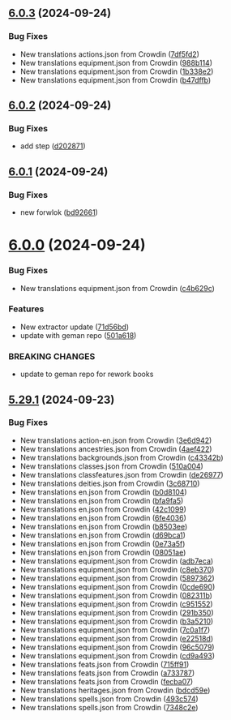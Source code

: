 ## [6.0.3](https://github.com/allnnde/pf2e-esp-translation/compare/v6.0.2...v6.0.3) (2024-09-24)


### Bug Fixes

* New translations actions.json from Crowdin ([7df5fd2](https://github.com/allnnde/pf2e-esp-translation/commit/7df5fd2030557dfb97b2eeb6d312abc7b188c64d))
* New translations equipment.json from Crowdin ([988b114](https://github.com/allnnde/pf2e-esp-translation/commit/988b1146adff480195221b7ed84070123b7d306d))
* New translations equipment.json from Crowdin ([1b338e2](https://github.com/allnnde/pf2e-esp-translation/commit/1b338e22e679b20bcf469e70de23f958dc02598d))
* New translations equipment.json from Crowdin ([b47dffb](https://github.com/allnnde/pf2e-esp-translation/commit/b47dffb731aabb0b47e9ac23dba847194746f3de))



## [6.0.2](https://github.com/allnnde/pf2e-esp-translation/compare/v6.0.1...v6.0.2) (2024-09-24)


### Bug Fixes

* add step ([d202871](https://github.com/allnnde/pf2e-esp-translation/commit/d2028710abc786bddc60a829aeb01f5f14492c00))



## [6.0.1](https://github.com/allnnde/pf2e-esp-translation/compare/v6.0.0...v6.0.1) (2024-09-24)


### Bug Fixes

* new forwlok ([bd92661](https://github.com/allnnde/pf2e-esp-translation/commit/bd92661d7fb955c3f9dae663b7fad9a59ab3fe65))



# [6.0.0](https://github.com/allnnde/pf2e-esp-translation/compare/v5.29.1...v6.0.0) (2024-09-24)


### Bug Fixes

* New translations equipment.json from Crowdin ([c4b629c](https://github.com/allnnde/pf2e-esp-translation/commit/c4b629cfdcab990903e71bb0657c210cf904f88c))


### Features

* New extractor update ([71d56bd](https://github.com/allnnde/pf2e-esp-translation/commit/71d56bd1d597b8d2892e95568ea6f1e724744f42))
* update with geman repo ([501a618](https://github.com/allnnde/pf2e-esp-translation/commit/501a61830660d3a8e321b693e16e7c7ef0aa68a5))


### BREAKING CHANGES

* update to geman repo for rework books



## [5.29.1](https://github.com/allnnde/pf2e-esp-translation/compare/v5.29.0...v5.29.1) (2024-09-23)


### Bug Fixes

* New translations action-en.json from Crowdin ([3e6d942](https://github.com/allnnde/pf2e-esp-translation/commit/3e6d9425545e0b9bee06a62d43d9345466b34776))
* New translations ancestries.json from Crowdin ([4aef422](https://github.com/allnnde/pf2e-esp-translation/commit/4aef422b54ba98e48b3d4cedc2f559c049be37ff))
* New translations backgrounds.json from Crowdin ([c43342b](https://github.com/allnnde/pf2e-esp-translation/commit/c43342b7b0682a5fef7fd98c4b716c9492a169af))
* New translations classes.json from Crowdin ([510a004](https://github.com/allnnde/pf2e-esp-translation/commit/510a0044fe7b007daa20d5418a6d10466c98644a))
* New translations classfeatures.json from Crowdin ([de26977](https://github.com/allnnde/pf2e-esp-translation/commit/de26977ef4a7ad1a42da4af1298eef776f4b22ce))
* New translations deities.json from Crowdin ([3c68710](https://github.com/allnnde/pf2e-esp-translation/commit/3c687103cb09ba5171640602a7611c191f9ead63))
* New translations en.json from Crowdin ([b0d8104](https://github.com/allnnde/pf2e-esp-translation/commit/b0d810460fbe132c0e7a884c9db321c424553563))
* New translations en.json from Crowdin ([bfa9fa5](https://github.com/allnnde/pf2e-esp-translation/commit/bfa9fa55686aa165bb1beaefb3df2a3177ed9809))
* New translations en.json from Crowdin ([42c1099](https://github.com/allnnde/pf2e-esp-translation/commit/42c1099850511a50e24b046dbffb95f2cc91e154))
* New translations en.json from Crowdin ([6fe4036](https://github.com/allnnde/pf2e-esp-translation/commit/6fe4036640eccf281472f7560ff9ab337a120352))
* New translations en.json from Crowdin ([b8503ee](https://github.com/allnnde/pf2e-esp-translation/commit/b8503ee06784715ba633dbd427245b80459a27c3))
* New translations en.json from Crowdin ([d69bca1](https://github.com/allnnde/pf2e-esp-translation/commit/d69bca1d571013224968fda1157b99f03eef48c1))
* New translations en.json from Crowdin ([0e73a5f](https://github.com/allnnde/pf2e-esp-translation/commit/0e73a5f5d9c4c4b99bab566bb477887e3969f0b9))
* New translations en.json from Crowdin ([08051ae](https://github.com/allnnde/pf2e-esp-translation/commit/08051aea3e05ee76d3bfe55a0b1f40b2d757fdcb))
* New translations equipment.json from Crowdin ([adb7eca](https://github.com/allnnde/pf2e-esp-translation/commit/adb7eca404dfdc55cfbb25a415fcf2dabea30b9a))
* New translations equipment.json from Crowdin ([c8eb370](https://github.com/allnnde/pf2e-esp-translation/commit/c8eb370a880dc652909ee158ae62797c47beadd2))
* New translations equipment.json from Crowdin ([5897362](https://github.com/allnnde/pf2e-esp-translation/commit/58973627c93c4c812294ef7d58b44baad8628fa7))
* New translations equipment.json from Crowdin ([0cde690](https://github.com/allnnde/pf2e-esp-translation/commit/0cde69083902bf40bc05a47b9a2b3f4d2c8a9fda))
* New translations equipment.json from Crowdin ([082311b](https://github.com/allnnde/pf2e-esp-translation/commit/082311b8e9f2e2144cd241e458e3df3cd4420bca))
* New translations equipment.json from Crowdin ([c951552](https://github.com/allnnde/pf2e-esp-translation/commit/c9515525b98864e68a8b71500b32a87fe8a0b72f))
* New translations equipment.json from Crowdin ([291b350](https://github.com/allnnde/pf2e-esp-translation/commit/291b350c2f0c86b07e13074d80c57335ca7ed80f))
* New translations equipment.json from Crowdin ([b3a5210](https://github.com/allnnde/pf2e-esp-translation/commit/b3a5210602377afdb0e9e41ed17143f94d1d04b1))
* New translations equipment.json from Crowdin ([7c0a1f7](https://github.com/allnnde/pf2e-esp-translation/commit/7c0a1f76d464a53f0cbe8a97fa957bdc3349336f))
* New translations equipment.json from Crowdin ([e22518d](https://github.com/allnnde/pf2e-esp-translation/commit/e22518daa7ddf5b074678de199cb0aa366b5cadb))
* New translations equipment.json from Crowdin ([96c5079](https://github.com/allnnde/pf2e-esp-translation/commit/96c50792c818d215ccccf0482166f86f69ed487c))
* New translations equipment.json from Crowdin ([cd9a493](https://github.com/allnnde/pf2e-esp-translation/commit/cd9a493ffa19b04e1178d7aa389315d25cc0b50f))
* New translations feats.json from Crowdin ([715ff91](https://github.com/allnnde/pf2e-esp-translation/commit/715ff9188d463583dbc61ae2df018a2d4ac201e1))
* New translations feats.json from Crowdin ([a733787](https://github.com/allnnde/pf2e-esp-translation/commit/a7337872a3f72c376670d4820406883aed666515))
* New translations feats.json from Crowdin ([fecba07](https://github.com/allnnde/pf2e-esp-translation/commit/fecba07f4992ab47a2188cec1bf102fc16259472))
* New translations heritages.json from Crowdin ([bdcd59e](https://github.com/allnnde/pf2e-esp-translation/commit/bdcd59ee4c23d62049fec5af595f7e93084efbce))
* New translations spells.json from Crowdin ([493c574](https://github.com/allnnde/pf2e-esp-translation/commit/493c57460abf533137747bf172c3f86d29325278))
* New translations spells.json from Crowdin ([7348c2e](https://github.com/allnnde/pf2e-esp-translation/commit/7348c2ed83f2d7b0ffae1b93cb20af71e3e79f20))



